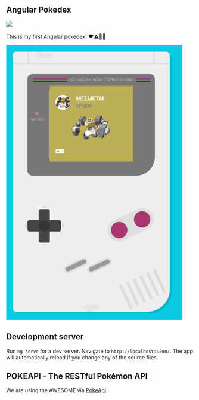 
## Angular Pokedex
<img src="https://img.shields.io/github/last-commit/juliorenanp/pokedex" />

This is my first Angular pokedex! ❤⚠🎉🎊

<img src="https://github.com/juliorenanp/pokedex/blob/main/IMG/Cap1.png" />


## Development server
Run `ng serve` for a dev server. Navigate to `http://localhost:4200/`. The app will automatically reload if you change any of the source files.

## POKEAPI - The RESTful Pokémon API
We are using the AWESOME via [PokeApi](https://pokeapi.co/)
